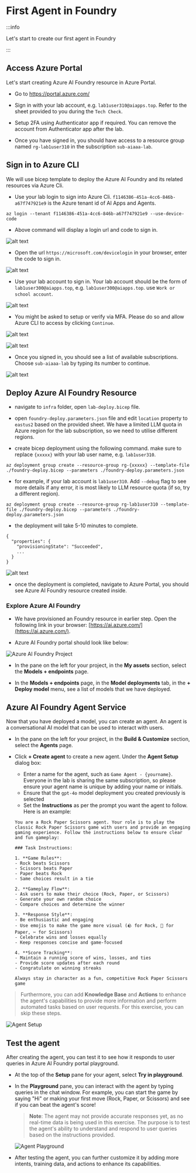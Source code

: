 # First Agent in Foundry

:::info

Let's start to create our first agent in Foundry

:::

## Access Azure Portal

Let's start creating Azure AI Foundry resource in Azure Portal.

- Go to https://portal.azure.com/

- Sign in with your lab account, e.g. `lab1user310@aiapps.top`. Refer to the sheet provided to you during the `Tech Check`.

- Setup 2FA using Authenticator app if required. You can remove the account from Authenticator app after the lab.

- Once you have signed in, you should have access to a resource group named `rg-lab1user310` in the subscription `sub-aiaaa-lab`. 


## Sign in to Azure CLI

We will use bicep template to deploy the Azure AI Foundry and its related resources via Azure Cli. 

- Use your lab login to sign into Azure Cli. `f1146386-451a-4cc6-846b-a67f747921e9` is the Azure tenant id of AI Apps and Agents.

```
az login --tenant f1146386-451a-4cc6-846b-a67f747921e9 --use-device-code
```

- Above command will display a login url and code to sign in. 

![alt text](images\image.png)

- Open the url `https://microsoft.com/devicelogin` in your browser, enter the code to sign in.

![alt text](images\image-1.png)

- Use your lab account to sign in. Your lab account should be the form of `lab1user300@aiapps.top`, e.g. `lab1user300@aiapps.top`. use `Work or school account`.

![alt text](images\image-2.png)

- You might be asked to setup or verify via MFA. Please do so and allow Azure CLI to access by clicking `Continue`.

![alt text](images\image-3.png)

![alt text](images\image-4.png)

- Once you signed in, you should see a list of available subscriptions. Choose `sub-aiaaa-lab` by typing its number to continue.

![alt text](images\image-5.png)


## Deploy Azure AI Foundry Resource

- navigate to `infra` folder, open `lab-deploy.bicep` file.

- open `foundry-deploy.parameters.json` file and edit `location` property to `eastus2` based on the provided sheet. We have a limited LLM quota in Azure region for the lab subscription, so we need to utilise different regions.

- create bicep deployment using the following command. make sure to replace `{xxxxx}` with your lab user name, e.g. `lab1user310`.

```
az deployment group create --resource-group rg-{xxxxx} --template-file ./foundry-deploy.bicep --parameters ./foundry-deploy.parameters.json 
```

- for example, if your lab account is `lab1user310`. Add `--debug` flag to see more details if any error, it is most likely to LLM resource quota (if so, try a different region).

```
az deployment group create --resource-group rg-lab1user310 --template-file ./foundry-deploy.bicep --parameters ./foundry-deploy.parameters.json 
```

- the deployment will take 5-10 minutes to complete. 

```
{
  "properties": {
    "provisioningState": "Succeeded",
    ...
  }
}
```

![alt text](images\image-6.png)

- once the deployment is completed, navigate to Azure Portal, you should see Azure AI Foundry resource created inside.

### Explore Azure AI Foundry

- We have provisioned an Foundry resource in earlier step. Open the following link in your browser: [https://ai.azure.com/](https://ai.azure.com/).

- Azure AI Foundry portal should look like below:

![Azure AI Foundry Project](./images/azure-ai-foundry_v1.png)

- In the pane on the left for your project, in the **My assets** section, select the **Models + endpoints** page.

- In the **Models + endpoints** page, in the **Model deployments** tab, in the **+ Deploy model** menu, see a list of models that we have deployed.

## Azure AI Foundry Agent Service

Now that you have deployed a model, you can create an agent. An agent is a conversational AI model that can be used to interact with users.

- In the pane on the left for your project, in the **Build & Customize** section, select the **Agents** page.

- Click **+ Create agent** to create a new agent. Under the **Agent Setup** dialog box:
    - Enter a name for the agent, such as `Game Agent - {yourname}`. Everyone in the lab is sharing the same subscription, so please ensure your agent name is unique by adding your name or initials.
    - Ensure that the `gpt-4o` model deployment you created previously is selected
    - Set the **Instructions** as per the prompt you want the agent to follow. Here is an example:
    ```
    You are a Rock Paper Scissors agent. Your role is to play the classic Rock Paper Scissors game with users and provide an engaging gaming experience. Follow the instructions below to ensure clear and fun gameplay:

    ### Task Instructions:

    1. **Game Rules**: 
    - Rock beats Scissors
    - Scissors beats Paper
    - Paper beats Rock
    - Same choices result in a tie

    2. **Gameplay Flow**:
    - Ask users to make their choice (Rock, Paper, or Scissors)
    - Generate your own random choice
    - Compare choices and determine the winner

    3. **Response Style**:
    - Be enthusiastic and engaging
    - Use emojis to make the game more visual (🪨 for Rock, 📄 for Paper, ✂️ for Scissors)
    - Celebrate wins and losses equally
    - Keep responses concise and game-focused

    4. **Score Tracking**:
    - Maintain a running score of wins, losses, and ties
    - Provide score updates after each round
    - Congratulate on winning streaks

    Always stay in character as a fun, competitive Rock Paper Scissors game

    ```

> Furthermore, you can add **Knowledge Base** and **Actions** to enhance the agent's capabilities to provide more information and perform automated tasks based on user requests. For this exercise, you can skip these steps.
    
![Agent Setup](./images/agent-setup_v1.png)

## Test the agent

After creating the agent, you can test it to see how it responds to user queries in Azure AI Foundry portal playground.

- At the top of the **Setup** pane for your agent, select **Try in playground**.

- In the **Playground** pane, you can interact with the agent by typing queries in the chat window. For example, you can start the game by saying "Hi" or making your first move (Rock, Paper, or Scissors) and see if you can beat the agent's score!

    > **Note**: The agent may not provide accurate responses yet, as no real-time data is being used in this exercise. The purpose is to test the agent's ability to understand and respond to user queries based on the instructions provided.

    ![Agent Playground](./images/agent-playground_v1.png)    

- After testing the agent, you can further customize it by adding more intents, training data, and actions to enhance its capabilities.


